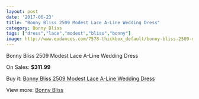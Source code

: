 ```yaml
---
layout: post
date: '2017-06-23'
title: "Bonny Bliss 2509 Modest Lace A-Line Wedding Dress"
category: Bonny Bliss
tags: ["dress","lace","modest","bliss","bonny"]
image: http://www.eudances.com/7578-thickbox_default/bonny-bliss-2509-modest-lace-a-line-wedding-dress.jpg
---
```

Bonny Bliss 2509 Modest Lace A-Line Wedding Dress

On Sales: **$311.99**
<a href="https://www.eudances.com/en/bonny-bliss/2685-bonny-bliss-2509-modest-lace-a-line-wedding-dress.html"><amp-img layout="responsive" width="600" height="600" src="//www.eudances.com/7578-thickbox_default/bonny-bliss-2509-modest-lace-a-line-wedding-dress.jpg" alt="Bonny Bliss 2509 Modest Lace A-Line Wedding Dress 0" /></a>
<a href="https://www.eudances.com/en/bonny-bliss/2685-bonny-bliss-2509-modest-lace-a-line-wedding-dress.html"><amp-img layout="responsive" width="600" height="600" src="//www.eudances.com/7581-thickbox_default/bonny-bliss-2509-modest-lace-a-line-wedding-dress.jpg" alt="Bonny Bliss 2509 Modest Lace A-Line Wedding Dress 1" /></a>
<a href="https://www.eudances.com/en/bonny-bliss/2685-bonny-bliss-2509-modest-lace-a-line-wedding-dress.html"><amp-img layout="responsive" width="600" height="600" src="//www.eudances.com/7580-thickbox_default/bonny-bliss-2509-modest-lace-a-line-wedding-dress.jpg" alt="Bonny Bliss 2509 Modest Lace A-Line Wedding Dress 2" /></a>
<a href="https://www.eudances.com/en/bonny-bliss/2685-bonny-bliss-2509-modest-lace-a-line-wedding-dress.html"><amp-img layout="responsive" width="600" height="600" src="//www.eudances.com/7579-thickbox_default/bonny-bliss-2509-modest-lace-a-line-wedding-dress.jpg" alt="Bonny Bliss 2509 Modest Lace A-Line Wedding Dress 3" /></a>

Buy it: [Bonny Bliss 2509 Modest Lace A-Line Wedding Dress](https://www.eudances.com/en/bonny-bliss/2685-bonny-bliss-2509-modest-lace-a-line-wedding-dress.html "Bonny Bliss 2509 Modest Lace A-Line Wedding Dress")

View more: [Bonny Bliss](https://www.eudances.com/en/40-bonny-bliss "Bonny Bliss")